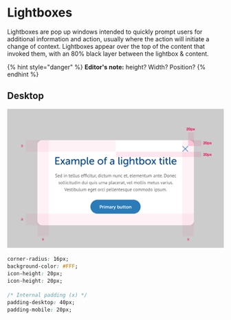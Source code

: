 # Lightboxes

Lightboxes are pop up windows intended to quickly prompt users for additional information and action, usually where the action will initiate a change of context. Lightboxes appear over the top of the content that invoked them, with an 80% black layer between the lightbox & content.

{% hint style="danger" %}
**Editor's note:** height? Width? Position?
{% endhint %}

## Desktop

![](../.gitbook/assets/lightbox-desktop.png)

```css
corner-radius: 16px;
background-color: #FFF;
icon-height: 20px;
icon-height: 20px;

/* Internal padding (x) */
padding-desktop: 40px;
padding-mobile: 20px;
```



